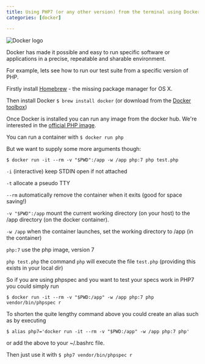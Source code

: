 ```yaml
---
title: Using PHP7 (or any other version) from the terminal using Docker
categories: [docker]

---
```

![Docker logo](/images/docker.png)

Docker has made it possible and easy to run specific software or applications in a precise, repeatable and sharable environment.

For example, lets see how to run our test suite from a specific version of PHP.

Firstly install [Homebrew](http://brew.sh) - the missing package manager for OS X.

Then install Docker `$ brew install docker` (or download from the [Docker toolbox](https://www.docker.com/products/docker-toolbox))

Once Docker is installed you can run any image from the docker hub. We're interested in the [official PHP image](https://hub.docker.com/_/php/).

You can run a container with `$ docker run php`

But we want to supply some more arguments though:

`$ docker run -it --rm -v "$PWD":/app -w /app php:7 php test.php`

`-i` (interactive) keep STDIN open if not attached

`-t` allocate a pseudo TTY

`--rm` automatically remove the container when it exits (good for space saving!)

`-v "$PWD":/app` mount the current working directory (on your host) to the /app directory (on the docker 
container).

`-w /app` when the container launches, set the working directory to /app (in the container)

`php:7` use the php image, version 7

`php test.php` the command `php` will execute the file `test.php` (providing this exists in your local dir)


So if you are using phpspec and you want to test your specs work in PHP7 you could simply run 

`$ docker run -it --rm -v "$PWD:/app" -w /app php:7 php vendor/bin/phpspec r`

To shorten the quite lengthy command above you could create an alias such as by executing

`$ alias php7='docker run -it --rm -v "$PWD:/app" -w /app php:7 php'`

or add the above to your ~/.bashrc file.

Then just use it with `$ php7 vendor/bin/phpspec r`